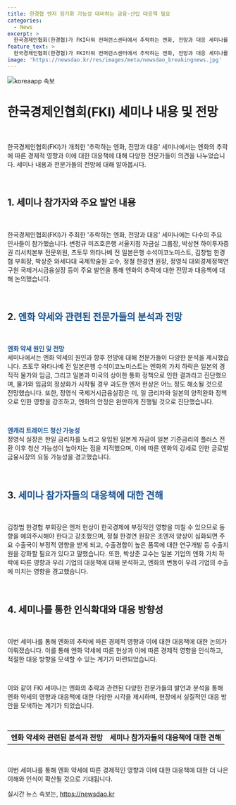 ```yaml
---
title: 한경협 엔저 장기화 가능성 대비하는 금융·산업 대응책 필요
categories:
  - News
excerpt: >
  한국경제인협회(한경협)가 FKI타워 컨퍼런스센터에서 추락하는 엔화, 전망과 대응 세미나를 개최했다. 김창범 한경협 부회장은 엔저 현상이 경제에 부정적인 영향을 미칠 수 있으며, 동향을 주시해야 한다고 강조했다. 전 일본은행 수석이코노미스트 출신인 츠토무 와타나베는 엔화 가치 하락의 원인과 전망을 분석하고, 대외경제정책연구원의 정영식 실장은 엔저현상의 원인과 대응책을 논의했다. 한일 수출경합에 대한 연구개발 및 수출지원 강화가 요구되고 있다.
feature_text: >
  한국경제인협회(한경협)가 FKI타워 컨퍼런스센터에서 추락하는 엔화, 전망과 대응 세미나를 개최했다. 김창범 한경협 부회장은 엔저 현상이 경제에 부정적인 영향을 미칠 수 있으며, 동향을 주시해야 한다고 강조했다. 전 일본은행 수석이코노미스트 출신인 츠토무 와타나베는 엔화 가치 하락의 원인과 전망을 분석하고, 대외경제정책연구원의 정영식 실장은 엔저현상의 원인과 대응책을 논의했다. 한일 수출경합에 대한 연구개발 및 수출지원 강화가 요구되고 있다.
image: 'https://newsdao.kr/res/images/meta/newsdao_breakingnews.jpg'
---
```


<p><img src="https://newsdao.kr/res/images/meta/newsdao_breakingnews.jpg" alt="koreaapp 속보" /></p>

<h1>한국경제인협회(FKI) 세미나 내용 및 전망</h1>

<p data-ke-size="size16">&nbsp;</p>

<p>한국경제인협회(FKI)가 개최한 '추락하는 엔화, 전망과 대응' 세미나에서는 엔화의 추락에 따른 경제적 영향과 이에 대한 대응책에 대해 다양한 전문가들이 의견을 나누었습니다. 세미나 내용과 전문가들의 전망에 대해 알아봅시다.</p>

<p data-ke-size="size16">&nbsp;</p>

<h2 data-ke-size="size26">1. 세미나 참가자와 주요 발언 내용</h2>

<p data-ke-size="size16">&nbsp;</p>

<p>한국경제인협회(FKI)가 주최한 '추락하는 엔화, 전망과 대응' 세미나에는 다수의 주요 인사들이 참가했습니다. 변정규 미즈호은행 서울지점 자금실 그룹장, 박상현 하이투자증권 리서치본부 전문위원, 츠토무 와타나베 전 일본은행 수석이코노미스트, 김창범 한경협 부회장, 박상준 와세다대 국제학술원 교수, 정철 한경연 원장, 정영식 대외경제정책연구원 국제거시금융실장 등이 주요 발언을 통해 엔화의 추락에 대한 전망과 대응책에 대해 논의했습니다.</p>

<p data-ke-size="size16">&nbsp;</p>

<h2 data-ke-size="size26">2. <span style="color: #1a5490;">엔화 약세와 관련된 전문가들의 분석과 전망</span></h2>

<p data-ke-size="size16">&nbsp;</p>

<p><b><span style="color: #1a5490;">엔화 약세 원인 및 전망</span></b><br>
세미나에서는 엔화 약세의 원인과 향후 전망에 대해 전문가들이 다양한 분석을 제시했습니다. 츠토무 와타나베 전 일본은행 수석이코노미스트는 엔화의 가치 하락은 일본의 경직적 물가와 임금, 그리고 일본과 미국의 상이한 통화 정책으로 인한 결과라고 진단했으며, 물가와 임금의 정상화가 시작될 경우 과도한 엔저 현상은 어느 정도 해소될 것으로 전망했습니다. 또한, 정영식 국제거시금융실장은 미, 일 금리차와 일본의 양적완화 정책으로 인한 영향을 강조하고, 엔화의 안정은 완만하게 진행될 것으로 진단했습니다.</p>

<p data-ke-size="size16">&nbsp;</p>

<p><b><span style="color: #1a5490;">엔캐리 트레이드 청산 가능성</span></b><br>
정영식 실장은 한일 금리차를 노리고 유입된 일본계 자금이 일본 기준금리의 플러스 전환 이후 청산 가능성이 높아지는 점을 지적했으며, 이에 따른 엔화의 강세로 인한 글로벌 금융시장의 요동 가능성을 경고했습니다.</p>

<p data-ke-size="size16">&nbsp;</p>

<h2 data-ke-size="size26">3. <span style="color: #1a5490;">세미나 참가자들의 대응책에 대한 견해</span></h2>

<p data-ke-size="size16">&nbsp;</p>

<p>김창범 한경협 부회장은 엔저 현상이 한국경제에 부정적인 영향을 미칠 수 있으므로 동향을 예의주시해야 한다고 강조했으며, 정철 한경연 원장은 초엔저 양상이 심화되면 주요 수출국이 부정적 영향을 받게 되고, 수출경합이 높은 품목에 대한 연구개발 등 수출지원을 강화할 필요가 있다고 말했습니다. 또한, 박상준 교수는 일본 기업의 엔화 가치 하락에 따른 영향과 우리 기업의 대응책에 대해 분석하고, 엔화의 변동이 우리 기업의 수출에 미치는 영향을 경고했습니다.</p>

<p data-ke-size="size16">&nbsp;</p>

<h2 data-ke-size="size26">4. 세미나를 통한 인식확대와 대응 방향성</h2>

<p data-ke-size="size16">&nbsp;</p>

<p>이번 세미나를 통해 엔화의 추락에 따른 경제적 영향과 이에 대한 대응책에 대한 논의가 이뤄졌습니다. 이를 통해 엔화 약세에 따른 현상과 이에 따른 경제적 영향을 인식하고, 적절한 대응 방향을 모색할 수 있는 계기가 마련되었습니다.</p>

<p data-ke-size="size16">&nbsp;</p>

<p>이와 같이 FKI 세미나는 엔화의 추락과 관련된 다양한 전문가들의 발언과 분석을 통해 엔화 약세의 영향과 대응책에 대한 다양한 시각을 제시하며, 현장에서 실질적인 대응 방안을 모색하는 계기가 되었습니다.</p>

<p data-ke-size="size16">&nbsp;</p>

<table>
<tbody>
<tr>
<td style="text-align: center; height: 17px;"><b>엔화 약세와 관련된 분석과 전망</b></td>
<td style="text-align: center; height: 17px;"><b>세미나 참가자들의 대응책에 대한 견해</b></td>
</tr>
</tbody>
</table>

<p data-ke-size="size16">&nbsp;</p>

<p>이번 세미나를 통해 엔화 약세에 따른 경제적인 영향과 이에 대한 대응책에 대한 더 나은 이해와 인식이 확산될 것으로 기대됩니다.</p>
실시간 뉴스 속보는, <a href="https://newsdao.kr" rel="dofollow">https://newsdao.kr</a>


